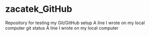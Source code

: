 # zacatek_GitHub
Repository for testing my Git/GitHub setup
A line I wrote on my local computer git status
A line I wrote on my local computer  

